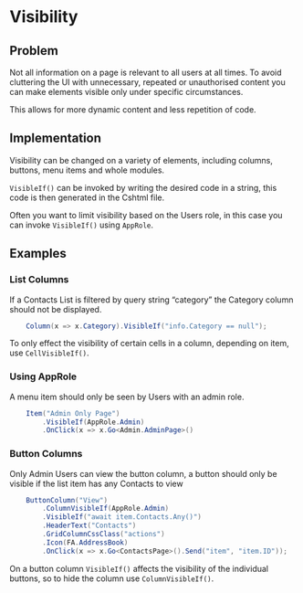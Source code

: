 # Visibility

## Problem

Not all information on a page is relevant to all users at all times. To avoid cluttering the UI with unnecessary, repeated or unauthorised content you can make elements visible only under  specific circumstances.

This allows for more dynamic content and less repetition of code.

## Implementation

Visibility can be changed on a variety of elements, including columns, buttons, menu items and whole modules.

`VisibleIf()` can be invoked by writing the desired code in a string, this code is then generated in the Cshtml file.

Often you want to limit visibility based on the Users role, in this case you can invoke `VisibleIf()` using `AppRole`. 

## Examples

### List Columns

If a Contacts List is filtered by query string “category” the Category column should not be displayed.

```csharp
    Column(x => x.Category).VisibleIf("info.Category == null");
```

To only effect the visibility of certain cells in a column, depending on item, use `CellVisibleIf()`.

### Using AppRole

A menu item should only be seen by Users with an admin role.

```csharp
    Item("Admin Only Page")
        .VisibleIf(AppRole.Admin)
        .OnClick(x => x.Go<Admin.AdminPage>()
```

### Button Columns

Only Admin Users can view the button column, a button should only be visible if the list item has any Contacts to view

```csharp
    ButtonColumn("View")
        .ColumnVisibleIf(AppRole.Admin)
        .VisibleIf("await item.Contacts.Any()")
        .HeaderText("Contacts")
        .GridColumnCssClass("actions")
        .Icon(FA.AddressBook)
        .OnClick(x => x.Go<ContactsPage>().Send("item", "item.ID"));
```

On a button column `VisibleIf()` affects the visibility of the individual buttons, so to hide the column use `ColumnVisibleIf()`. 
